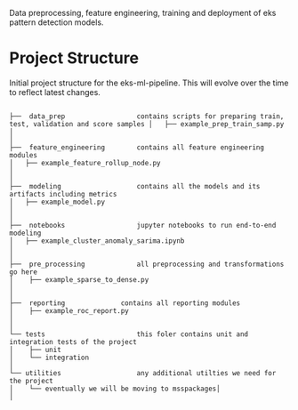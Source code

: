 Data preprocessing, feature engineering, training and deployment of eks pattern detection models.



# Project Structure

Initial project structure for the eks-ml-pipeline. This will evolve over the time to reflect latest changes. 

```

├──  data_prep					contains scripts for preparing train, test, validation and score samples │   ├── example_prep_train_samp.py 
│
│
├──  feature_engineering		contains all feature engineering modules
│   ├── example_feature_rollup_node.py
│
│
├──  modeling					contains all the models and its artifacts including metrics
│   ├── example_model.py
│
│
├──  notebooks					jupyter notebooks to run end-to-end modeling
│   ├── example_cluster_anomaly_sarima.ipynb
│
│
├──  pre_processing				all preprocessing and transformations go here 
│    ├── example_sparse_to_dense.py  
│
│
├──  reporting				contains all reporting modules 
│    ├── example_roc_report.py
│
│
└── tests						this foler contains unit and integration tests of the project
│    ├── unit
│    └── integration
│ 
└── utilities					any additional utilties we need for the project
│    └── eventually we will be moving to msspackages│  
│ 

```

     
     